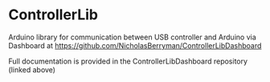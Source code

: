 # ControllerLib
Arduino library for communication between USB controller and Arduino via Dashboard at https://github.com/NicholasBerryman/ControllerLibDashboard

Full documentation is provided in the ControllerLibDashboard repository (linked above)
